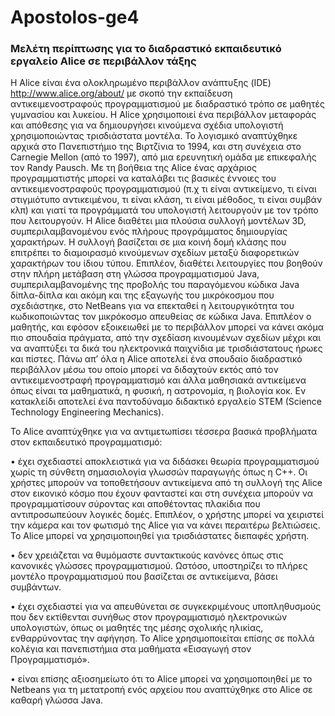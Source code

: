 # Apostolos-ge4

### Μελέτη περίπτωσης για το διαδραστικό εκπαιδευτικό εργαλείο Alice σε περιβάλλον τάξης

H Alice είναι  ένα ολοκληρωμένο περιβάλλον ανάπτυξης (IDE) http://www.alice.org/about/ με σκοπό την εκπαίδευση αντικειμενοστραφούς προγραμματισμού με διαδραστικό τρόπο σε μαθητές γυμνασίου και λυκείου. Η Alice χρησιμοποιεί ένα περιβάλλον μεταφοράς και απόθεσης για να δημιουργήσει κινούμενα σχέδια υπολογιστή χρησιμοποιώντας τρισδιάστατα μοντέλα. Το λογισμικό αναπτύχθηκε αρχικά στο Πανεπιστήμιο της Βιρτζίνια το 1994,  και στη συνέχεια στο Carnegie Mellon (από το 1997), από μια ερευνητική ομάδα με επικεφαλής τον Randy Pausch. Με τη βοήθεια της Alice ένας αρχάριος προγραμματιστής μπορεί να καταλάβει τις βασικές έννοιες του αντικειμενοστραφούς προγραμματισμού (π.χ τι είναι αντικείμενο, τι είναι στιγμιότυπο αντικειμένου, τι είναι κλάση, τι είναι μέθοδος, τι είναι συμβάν κλπ) και γιατί τα προγράμματά του υπολογιστή λειτουργούν με τον τρόπο που λειτουργούν. Η Alice διαθέτει μια πλούσια συλλογή μοντέλων 3D, συμπεριλαμβανομένου ενός πλήρους προγράμματος δημιουργίας χαρακτήρων. Η συλλογή βασίζεται σε μια κοινή δομή κλάσης που επιτρέπει το  διαμοιρασμό κινούμενων σχεδίων μεταξύ διαφορετικών χαρακτήρων του ίδιου τύπου. Επιπλέον, διαθέτει λειτουργίες που βοηθούν στην πλήρη μετάβαση στη γλώσσα προγραμματισμού Java, συμπεριλαμβανομένης της προβολής του παραγόμενου κώδικα Java δίπλα-δίπλα και ακόμη και της εξαγωγής του μικρόκοσμου που σχεδιάστηκε, στο NetBeans  για να επεκταθεί η λειτουργικότητα του κωδικοποιώντας τον μικρόκοσμο απευθείας σε κώδικα Java. Επιπλέον o μαθητής, και εφόσον εξοικειωθεί με το περιβάλλον μπορεί να κάνει ακόμα πιο σπουδαία πράγματα, από την σχεδίαση κινουμένων σχεδίων μέχρι και να αναπτύξει τα δικά του ηλεκτρονικά παιχνίδια με τρισδιάστατους ήρωες και πίστες. Πάνω απ’ όλα η Alice αποτελεί ένα σπουδαίο διαδραστικό περιβάλλον μέσω του οποίο μπορεί να διδαχτούν εκτός από τον αντικειμενοστραφή προγραμματισμό  και άλλα μαθησιακά αντικείμενα όπως είναι τα μαθηματικά, η φυσική, η αστρονομία, η βιολογία κοκ. Εν κατακλείδι αποτελεί ένα παντοδύναμο διδακτικό εργαλείο STEM (Science Technology Engineering Mechanics).

Το Alice αναπτύχθηκε για να αντιμετωπίσει τέσσερα βασικά προβλήματα στον εκπαιδευτικό προγραμματισμό:

•	 έχει σχεδιαστεί αποκλειστικά για να διδάσκει θεωρία προγραμματισμού χωρίς τη σύνθετη σημασιολογία γλωσσών παραγωγής όπως η C++. Οι χρήστες μπορούν να τοποθετήσουν αντικείμενα από τη 
   συλλογή της Alice στον εικονικό κόσμο που έχουν φανταστεί και στη συνέχεια μπορούν να προγραμματίσουν σύροντας και αποθέτοντας πλακίδια που αντιπροσωπεύουν λογικές δομές. Επιπλέον, ο 
   χρήστης μπορεί να χειριστεί την κάμερα και τον φωτισμό της Alice για να κάνει περαιτέρω βελτιώσεις. Το Alice μπορεί να χρησιμοποιηθεί για τρισδιάστατες διεπαφές χρήστη.

•	  δεν χρειάζεται να θυμόμαστε συντακτικούς κανόνες όπως στις κανονικές γλώσσες προγραμματισμού. Ωστόσο, υποστηρίζει το πλήρες μοντέλο προγραμματισμού που βασίζεται σε αντικείμενα, 
    βάσει συμβάντων.

•	  έχει σχεδιαστεί για να απευθύνεται σε συγκεκριμένους υποπληθυσμούς που δεν εκτίθενται συνήθως στον προγραμματισμό ηλεκτρονικών υπολογιστών, όπως οι μαθητές της μέσης σχολικής 
    ηλικίας, ενθαρρύνοντας την αφήγηση. Το Alice χρησιμοποιείται επίσης σε πολλά κολέγια και πανεπιστήμια στα μαθήματα «Εισαγωγή στον Προγραμματισμό».

•	 είναι επίσης αξιοσημείωτο ότι το Alice μπορεί να χρησιμοποιηθεί με το Netbeans για τη μετατροπή ενός αρχείου  που αναπτύχθηκε στο Alice σε καθαρή γλώσσα Java.



